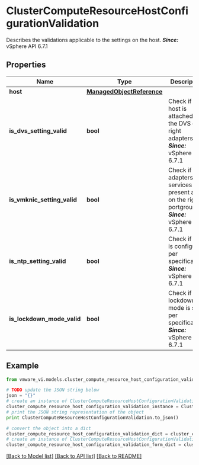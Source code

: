 # ClusterComputeResourceHostConfigurationValidation

Describes the validations applicable to the settings on the host.  ***Since:*** vSphere API 6.7.1 

## Properties
Name | Type | Description | Notes
------------ | ------------- | ------------- | -------------
**host** | [**ManagedObjectReference**](ManagedObjectReference.md) |  | 
**is_dvs_setting_valid** | **bool** | Check if the host is attached to the DVS on right adapters.  ***Since:*** vSphere API 6.7.1  | [optional] 
**is_vmknic_setting_valid** | **bool** | Check if the adapters for services are present and on the right portgroups.  ***Since:*** vSphere API 6.7.1  | [optional] 
**is_ntp_setting_valid** | **bool** | Check if NTP is configured per specification.  ***Since:*** vSphere API 6.7.1  | [optional] 
**is_lockdown_mode_valid** | **bool** | Check if lockdown mode is set per specification  ***Since:*** vSphere API 6.7.1  | [optional] 

## Example

```python
from vmware_vi.models.cluster_compute_resource_host_configuration_validation import ClusterComputeResourceHostConfigurationValidation

# TODO update the JSON string below
json = "{}"
# create an instance of ClusterComputeResourceHostConfigurationValidation from a JSON string
cluster_compute_resource_host_configuration_validation_instance = ClusterComputeResourceHostConfigurationValidation.from_json(json)
# print the JSON string representation of the object
print ClusterComputeResourceHostConfigurationValidation.to_json()

# convert the object into a dict
cluster_compute_resource_host_configuration_validation_dict = cluster_compute_resource_host_configuration_validation_instance.to_dict()
# create an instance of ClusterComputeResourceHostConfigurationValidation from a dict
cluster_compute_resource_host_configuration_validation_form_dict = cluster_compute_resource_host_configuration_validation.from_dict(cluster_compute_resource_host_configuration_validation_dict)
```
[[Back to Model list]](../README.md#documentation-for-models) [[Back to API list]](../README.md#documentation-for-api-endpoints) [[Back to README]](../README.md)


